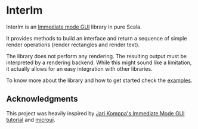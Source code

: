 # InterIm

InterIm is an [Immediate mode GUI](https://en.wikipedia.org/wiki/Immediate_mode_GUI) library in pure Scala.

It provides methods to build an interface and return a sequence of simple render operations (render rectangles and render text).

The library does not perform any rendering. The resulting output must be interpreted by a rendering backend.
While this might sound like a limitation, it actually allows for an easy integration with other libraries.

To know more about the library and how to get started check the [examples](https://github.com/JD557/interim/tree/master/examples).

## Acknowledgments

This project was heavily inspired by [Jari Komppa's Immediate Mode GUI tutorial](https://solhsa.com/imgui/) and [microui](https://github.com/rxi/microui).
